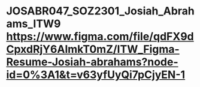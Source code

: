 # JOSABR047_SOZ2301_Josiah_Abrahams_ITW9 https://www.figma.com/file/qdFX9dCpxdRjY6AlmkT0mZ/ITW_Figma-Resume-Josiah-abrahams?node-id=0%3A1&t=v63yfUyQi7pCjyEN-1
